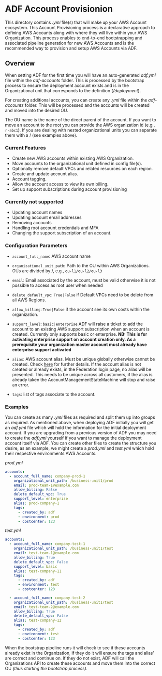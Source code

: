 # ADF Account Provisionion

This directory contains *.yml* file(s) that will make up your AWS Account ecosystem. This Account Provisioning process is a declarative approach to defining AWS Accounts along with where they will live within your AWS Organization. This process enables to end-to-end bootstrapping and associated pipeline generation for new AWS Accounts and is the recommended way to provision and setup AWS Accounts via ADF.

## Overview

When setting ADF for the first time you will have an auto-generated *adf.yml* file within the *adf-accounts* folder. This is processed by the bootstrap process to ensure the deployment account exists and is in the Organizational unit that corresponds to the definition (*/deployment*).

For creating additional accounts, you can create any *.yml* file within the *adf-accounts* folder. This will be processed and the accounts will be created and moved into the desired OU.

The OU name is the name of the direct parent of the account. If you want to move an account to the root you can provide the AWS organization id (e.g., `r-abc1`). If you are dealing with nested organizational units you can separate them with a / (see examples above).

### Current Features

- Create new AWS accounts within existing AWS Organization.
- Move accounts to the organizational unit defined in config file(s).
- Optionally remove default VPCs and related resources on each region.
- Create and update account alias.
- Account tagging.
- Allow the account access to view its own billing.
- Set up support subscriptions during account provisioning

### Currently not supported

- Updating account names
- Updating account email addresses
- Removing accounts
- Handling root account credentials and MFA
- Changing the support subscription of an account.

### Configuration Parameters

- `account_full_name`: AWS account name
- `organizational_unit_path`: Path to the OU within AWS Organizations. OUs are divided by /, e.g., `ou-l1/ou-l2/ou-l3`
- `email`: Email associated by the account, must be valid otherwise it is not possible to access as root user when needed
- `delete_default_vpc`: `True|False` if Default VPCs need to be delete from all AWS Regions.
- `allow_billing`: `True|False` if the account see its own costs within the organization.
- `support_level`: `basic|enterprise` ADF will raise a ticket to add the account to an existing AWS support subscription when an account is created. Currently only supports basic or enterprise.
 **NB: This is for activating enterprise support on account creation only. As a prerequisite your organization master account must already have enterprise support activated**

- `alias`: AWS account alias. Must be unique globally otherwise cannot be created. Check [here](https://docs.aws.amazon.com/IAM/latest/UserGuide/console_account-alias.html) for further details. If the account alias is not created or already exists, in the Federation login page, no alias will be presented. This needs to be unique across all customers, if the alias is already taken the AccountManagementStateMachine will stop and raise an error.
- `tags`: list of tags associate to the account.

### Examples
You can create as many *.yml* files as required and split them up into groups as required. As mentioned above, when deploying ADF initially you will get an *adf.yml* file which will hold the information for the initial deployment account. If you are upgrading from a previous version of ADF you may need to create the *adf.yml* yourself if you want to manage the deployment account itself via ADF. You can create other files to create the structure you desire, as an example, we might create a *prod.yml* and *test.yml* which hold their respective environments AWS Accounts.

*prod.yml*
```yaml
accounts:
  - account_full_name: company-prod-1
    organizational_unit_path: /business-unit1/prod
    email: prod-team-1@example.com
    allow_billing: False
    delete_default_vpc: True
    support_level: enterprise
    alias: prod-company-1
    tags:
      - created_by: adf
      - environment: prod
      - costcenter: 123
```

*test.yml*
```yaml
accounts:
  - account_full_name: company-test-1
    organizational_unit_path: /business-unit1/test
    email: test-team-1@example.com
    allow_billing: True
    delete_default_vpc: False
    support_level: basic
    alias: test-company-11
    tags:
      - created_by: adf
      - environment: test
      - costcenter: 123

  - account_full_name: company-test-2
    organizational_unit_path: /business-unit1/test
    email: test-team-2@example.com
    allow_billing: True
    delete_default_vpc: False
    alias: test-company-12
    tags:
      - created_by: adf
      - environment: test
      - costcenter: 123
```

When the bootstrap pipeline runs it will check to see if these accounts already exist in the Organization, if they do it will ensure the tags and alias' are correct and continue on. If they do not exist, ADF will call the Organizations API to create these accounts and move them into the correct OU *(thus starting the bootstrap process)*.
